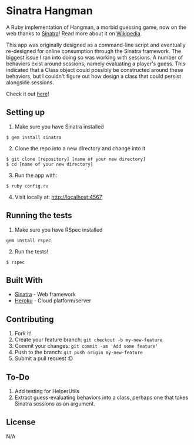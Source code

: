 # Sinatra Hangman
A Ruby implementation of Hangman, a morbid guessing game, now on the web thanks to [Sinatra](http://www.sinatrarb.com/)! Read more about it on [Wikipedia](https://en.wikipedia.org/wiki/Hangman_(game)).

This app was originally designed as a command-line script and eventually re-designed for online consumption through the Sinatra framework. The biggest issue I ran into doing so was working with sessions. A number of behaviors exist around sessions, namely evaluating a player's guess. This indicated that a Class object could possibly be constructed around these behaviors, but I couldn't figure out how design a class that could persist alongside sessions.

Check it out [here](https://fierce-island-53975.herokuapp.com/)!

## Setting up
1. Make sure you have Sinatra installed
```
$ gem install sinatra
```
2. Clone the repo into a new directory and change into it
```
$ git clone [repository] [name of your new directory]
$ cd [name of your new directory]
```
3. Run the app with:
```
$ ruby config.ru
```
4. Visit locally at: [http://localhost:4567](http://localhost:4567)

## Running the tests
1. Make sure you have RSpec installed
```
gem install rspec
```

2. Run the tests!
```
$ rspec
```

## Built With
* [Sinatra](http://www.sinatrarb.com/) - Web framework
* [Heroku](https://www.heroku.com/home) - Cloud platform/server

## Contributing
1. Fork it!
2. Create your feature branch: `git checkout -b my-new-feature`
3. Commit your changes: `git commit -am 'Add some feature'`
4. Push to the branch: `git push origin my-new-feature`
5. Submit a pull request :D

## To-Do
1. Add testing for HelperUtils
2. Extract guess-evaluating behaviors into a class, perhaps one that takes Sinatra sessions as an argument.

## License
N/A

